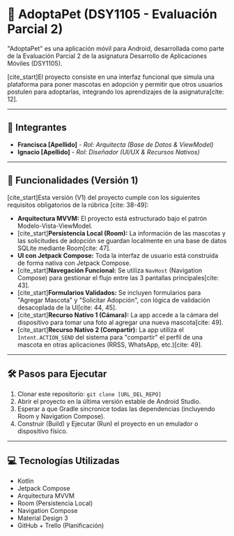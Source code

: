 # 🐾 AdoptaPet (DSY1105 - Evaluación Parcial 2)

"AdoptaPet" es una aplicación móvil para Android, desarrollada como parte de la Evaluación Parcial 2 de la asignatura Desarrollo de Aplicaciones Móviles (DSY1105).

[cite_start]El proyecto consiste en una interfaz funcional que simula una plataforma para poner mascotas en adopción y permitir que otros usuarios postulen para adoptarlas, integrando los aprendizajes de la asignatura[cite: 12].

---

## 👥 Integrantes

* **Francisca [Apellido]** - *Rol: Arquitecta (Base de Datos & ViewModel)*
* **Ignacio [Apellido]** - *Rol: Diseñador (UI/UX & Recursos Nativos)*

---

## 🚀 Funcionalidades (Versión 1)

[cite_start]Esta versión (V1) del proyecto cumple con los siguientes requisitos obligatorios de la rúbrica [cite: 38-49]:

* **Arquitectura MVVM:** El proyecto está estructurado bajo el patrón Modelo-Vista-ViewModel.
* [cite_start]**Persistencia Local (Room):** La información de las mascotas y las solicitudes de adopción se guardan localmente en una base de datos SQLite mediante Room[cite: 47].
* **UI con Jetpack Compose:** Toda la interfaz de usuario está construida de forma nativa con Jetpack Compose.
* [cite_start]**Navegación Funcional:** Se utiliza `NavHost` (Navigation Compose) para gestionar el flujo entre las 3 pantallas principales[cite: 43].
* [cite_start]**Formularios Validados:** Se incluyen formularios para "Agregar Mascota" y "Solicitar Adopción", con lógica de validación desacoplada de la UI[cite: 44, 45].
* [cite_start]**Recurso Nativo 1 (Cámara):** La app accede a la cámara del dispositivo para tomar una foto al agregar una nueva mascota[cite: 49].
* [cite_start]**Recurso Nativo 2 (Compartir):** La app utiliza el `Intent.ACTION_SEND` del sistema para "compartir" el perfil de una mascota en otras aplicaciones (RRSS, WhatsApp, etc.)[cite: 49].

---

## 🛠️ Pasos para Ejecutar

1.  Clonar este repositorio: `git clone [URL_DEL_REPO]`
2.  Abrir el proyecto en la última versión estable de Android Studio.
3.  Esperar a que Gradle sincronice todas las dependencias (incluyendo Room y Navigation Compose).
4.  Construir (Build) y Ejecutar (Run) el proyecto en un emulador o dispositivo físico.

---

## 💻 Tecnologías Utilizadas

* Kotlin
* Jetpack Compose
* Arquitectura MVVM
* Room (Persistencia Local)
* Navigation Compose
* Material Design 3
* GitHub + Trello (Planificación)
